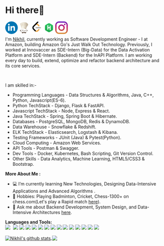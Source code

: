# Hi there👋
<a href="https://www.linkedin.com/in/nikhil1204/">
  <img align="left" alt="Nikhil Bhasin | LinkedIn" width="40px" src="https://raw.githubusercontent.com/phoenix-1-2/phoenix-1-2/master/assets/social-linkedin-circle-512.webp" />
</a>

<a href="https://www.codechef.com/users/phoenix_1_2">
  <img align="left" alt="Nikhil Bhasin | CodeChef" width="40px" src="https://raw.githubusercontent.com/phoenix-1-2/phoenix-1-2/master/assets/social-codechef-circle-512.jpg" />
</a>

<a href="https://leetcode.com/phoenix_1_2/">
  <img align="left" alt="Nikhil Bhasin | Leetcode" width="40px" src="https://raw.githubusercontent.com/phoenix-1-2/phoenix-1-2/master/assets/social-leetcode-circle-512.png" />
</a>

<a href="https://www.hackerrank.com/nikhil_12_04">
  <img align="left" alt="Nikhil Bhasin | HackerRank" width="40px" src="https://raw.githubusercontent.com/phoenix-1-2/phoenix-1-2/master/assets/HackerRank_logo.png" />
</a>
<a href="https://www.instagram.com/nikhil__bhasin">
  <img align="left" alt="Nikhil's Instagram" width="40px" src="https://raw.githubusercontent.com/phoenix-1-2/phoenix-1-2/master/assets/instagram-social-media-logo-for-your-works-png-format-19.png" />
</a>

<br />
<br />

I'm <a href = "https://nikhil-bhasin.netlify.app/">Nikhil</a>, currently working as Software Development Engineer - I at Amazon, building Amazon Go's Just Walk Out Technology. Previously, I worked at Innovaccer as SDE-Intern (Big-Data) for the Data Activation Platform and SDE-Intern (Backend) for the InAPI Platform. I am working every day to build, extend, optimize and refactor backend architecture and its core services.

<br />

I am skilled in:- <br />
- Programming Languages - Data Structures & Algorithms, Java, C++, Python, Javascript(ES-6). <br />
- Python TechStack - Django, Flask & FastAPI. <br />
- Javascript TechStack - Node, Express & React. <br />
- Java TechStack - Spring, Spring Boot & Hibernate. <br />
- Databases - PostgreSQL, MongoDB, Redis & DynamoDB. <br />
- Data Warehouse - Snowflake & Redshift. <br />
- ELK TechStack - Elasticsearch, Logstash & Kibana. <br />
- Testing Frameworks - JUnit (Java) & Pytest(Python). <br />
- Cloud Computing - Amazon Web Services. <br />
- API Tools - Postman & Swagger. <br />
- Dev Tools - Docker, Kubernetes, Bash Scripting, Git Version Control. <br />
- Other Skills - Data Analytics, Machine Learning, HTML5/CSS3 & Bootstrap. <br />

**More About Me :** 

- 💻  I’m currently learning New Technologies, Designing Data-Intensive Applications and Advanced Algorithms . <br />
- 🧗 Hobbies: Playing Badminton, Cricket, Chess-1300+ on chess.com(Let's play a Rapid match [here](https://www.chess.com/member/phoenix_124)). <br /> 
- 💬 Ask me about Backend Development, System Design, and Data-Intensive Architectures [here](https://www.linkedin.com/in/nikhil1204/). <br />

**Languages and Tools:**  
<img style="margin-right: 5px" height="40" src="https://brandslogos.com/wp-content/uploads/images/large/java-logo-vector-2.svg">
<img height="40" src="https://brandslogos.com/wp-content/uploads/images/large/c-logo-vector.svg">
<img height="40" src="https://brandslogos.com/wp-content/uploads/images/large/python-logo-vector.svg">
<img height="40" src="https://brandslogos.com/wp-content/uploads/images/large/javascript-logo-vector.svg">
<img height="40" src="https://brandslogos.com/wp-content/uploads/images/large/nodejs-icon-logo-vector.svg">
<img height="40" src="https://brandslogos.com/wp-content/uploads/images/large/django-logo-vector.svg">
<img height="40" src="https://brandslogos.com/wp-content/uploads/images/large/flask-logo-vector.svg">
<img height="40" src="https://brandslogos.com/wp-content/uploads/images/large/mongodb-logo-vector.svg">
<img height="40" src="https://brandslogos.com/wp-content/uploads/images/large/html-logo-vector.svg">
<img height="40" src="https://brandslogos.com/wp-content/uploads/images/large/css-logo-vector.svg">
<img height="40" src="https://brandslogos.com/wp-content/uploads/images/large/bootstrap-logo-vector.svg">
<img height="40" src="https://brandslogos.com/wp-content/uploads/images/large/git-logo-vector.svg">
<img height="40" src="https://brandslogos.com/wp-content/uploads/images/large/linux-tux-logo-vector-1.svg">
<img height="40" src="https://brandslogos.com/wp-content/uploads/images/large/postgresql-inc-logo-black-and-white.png">
<img height="40" src="https://brandslogos.com/wp-content/uploads/images/large/react-logo-1.png">

<!--- 
  if you have forked this to use on your profile, 
  Change the `github-readme-stats.anuraghazra1.vercel.app` to `github-readme-stats.vercel.app` 
--->

<!-- Change the `github-readme-stats.anuraghazra1.vercel.app` to `github-readme-stats.vercel.app`  -->

<a href="https://github.com/phoenix-1-2/github-readme-stats">
  <img align="center" src="https://github-readme-stats.vercel.app/api?username=phoenix-1-2&show_icons=true&include_all_commits=true&theme=radical" alt="Nikhil's github stats" />
</a>
<a href="https://github.com/phoenix-1-2/github-readme-stats">
  <!-- Change the `github-readme-stats.anuraghazra1.vercel.app` to `github-readme-stats.vercel.app`  -->
  <img align="center" src="https://github-readme-stats.vercel.app/api/top-langs/?username=phoenix-1-2&layout=compact&theme=radical" />
</a>
